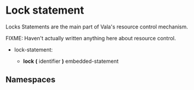 

Lock statement
==============

Locks Statements are the main part of Vala's resource control mechanism.

FIXME: Haven't actually written anything here about resource control.

-   lock-statement:

    -   **lock** **(** identifier **)** embedded-statement


Namespaces
----------




